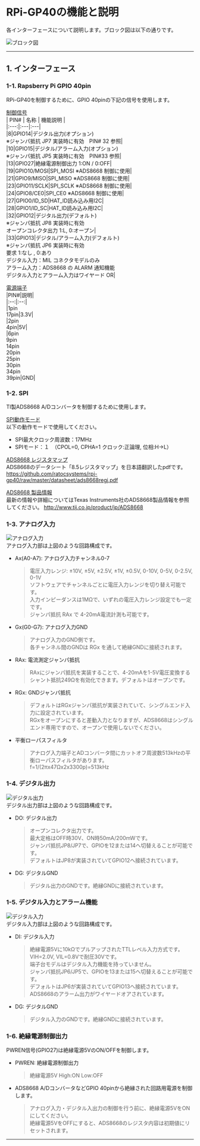 # RPi-GP40の機能と説明  
各インターフェースについて説明します。ブロック図は以下の通りです。  

![ブロック図](./img/block.png)  
  

___  
## 1. インターフェース  
### 1-1. Rapsberry Pi GPIO 40pin  
RPi-GP40を制御するために、GPIO 40pinの下記の信号を使用します。  

<u>制御信号</u><br>
| PIN# | 名称 | 機能説明 |  
|:---:|:---|:---|  
|8|GPIO14|デジタル出力(オプション) <br> ※ジャンパ抵抗 JP7 実装時に有効　PIN# 32 参照|  
|10|GPIO15|デジタル/アラーム入力(オプション) <br>  ※ジャンパ抵抗 JP5 実装時に有効　PIN#33  参照|  
|13|GPIO27|絶縁電源制御出力  1:ON / 0:OFF|  
|19|GPIO10/MOSI|SPI_MOSI ※ADS8668 制御に使用|  
|21|GPIO9/MISO|SPI_MISO ※ADS8668 制御に使用|  
|23|GPIO11/SCLK|SPI_SCLK ※ADS8668 制御に使用|  
|24|GPIO8/CE0|SPI_CE0 ※ADS8668 制御に使用|  
|27|GPIO0/ID_SD|HAT_ID読み込み用I2C|  
|28|GPIO1/ID_SC|HAT_ID読み込み用I2C|  
|32|GPIO12|デジタル出力(デフォルト) <br> ※ジャンパ抵抗 JP8 実装時に有効 <br> オープンコレクタ出力 1:L, 0:オープン|  
|33|GPIO13|デジタル/アラーム入力(デフォルト) <br> ※ジャンパ抵抗 JP6 実装時に有効 <br>  要求  1:なし , 0:あり <br> デジタル入力：MIL コネクタモデルのみ <br>アラーム入力：ADS8668 の ALARM 通知機能 <br> デジタル入力とアラーム入力はワイヤード OR|  

<u>電源端子</u><br>
|PIN#|説明|  
|:--:|:--:|  
|1pin<br>17pin|3.3V|  
|2pin<br>4pin|5V|  
|6pin<br>9pin<br>14pin<br>20pin<br>25pin<br>30pin<br>34pin<br>39pin|GND|  
  
### 1-2. SPI  
TI製ADS8668 A/Dコンバータを制御するために使用します。  
  
<u>SPI動作モード</u>  
以下の動作モードで使用してください。  
- SPI最大クロック周波数：17MHz  
- SPIモード：１　（CPOL=0, CPHA=1 クロック:正論理, 位相:H→L）  
  
<u>ADS8668 レジスタマップ</u>  
ADS8668のデータシート「8.5レジスタマップ」を日本語翻訳したpdfです。  
https://github.com/ratocsystems/rpi-gp40/raw/master/datasheet/ads8668regj.pdf  

<u>ADS8668 製品情報</u>  
最新の情報や詳細についてはTexas Instruments社のADS8668製品情報を参照してください。  http://www.tij.co.jp/product/jp/ADS8668  
 
  
### 1-3. アナログ入力  
![アナログ入力](./img/AIN.png)  
アナログ入力部は上図のような回路構成です。  
- Ax(A0-A7): アナログ入力チャンネル0-7  
    > 電圧入力レンジ: ±10V, ±5V, ±2.5V, ±1V, ±0.5V, 0-10V, 0-5V, 0-2.5V, 0-1V  
    > ソフトウェアでチャンネルごとに電圧入力レンジを切り替え可能です。  
    > 入力インピーダンスは1MΩで、いずれの電圧入力レンジ設定でも一定です。  
    > ジャンパ抵抗 RAx で 4-20mA電流計測も可能です。  
- Gx(G0-G7): アナログ入力GND  
    > アナログ入力のGND側です。  
    > 各チャンネル間のGNDは RGx を通して絶縁GNDに接続されます。  
- RAx: 電流測定ジャンパ抵抗  
    > RAxにジャンパ抵抗を実装することで、4-20mAを1-5V電圧変換するシャント抵抗249Ωを有効化できます。デフォルトはオープンです。  
- RGx: GNDジャンパ抵抗  
    > デフォルトはRGxジャンパ抵抗が実装されていて、シングルエンド入力に設定されています。  
    > RGxをオープンにすると差動入力となりますが、ADS8668はシングルエンド専用ですので、オープンで使用しないでください。  
- 平衡ローパスフィルタ  
    > アナログ入力端子とADコンバータ間にカットオフ周波数513kHzの平衡ローパスフィルタがあります。  
    > f=1/(2πx47Ωx2x3300p)=513kHz  
 
### 1-4. デジタル出力  
![デジタル出力](./img/DOUT.png)  
デジタル出力部は上図のような回路構成です。  
- DO: デジタル出力  
    > オープンコレクタ出力です。  
    > 最大定格はOFF時30V、ON時50mA/200mWです。  
    > ジャンパ抵抗JP8/JP7で、GPIOを12または14へ切替えることが可能です。  
    > デフォルトはJP8が実装されていてGPIO12へ接続されています。  
- DG: デジタルGND  
    > デジタル出力のGNDです。絶縁GNDに接続されています。  
  
### 1-5. デジタル入力とアラーム機能  
![デジタル入力](./img/DIN.png)  
デジタル入力部は上図のような回路構成です。  
- DI: デジタル入力  
    > 絶縁電源5Vに10kΩでプルアップされたTTLレベル入力方式です。  
    > VIH=2.0V, VIL=0.8Vで耐圧30Vです。  
    > 端子台モデルはデジタル入力機能を持っていません。  
    > ジャンパ抵抗JP6/JP5で、GPIOを13または15へ切替えることが可能です。  
    > デフォルトはJP6が実装されていてGPIO13へ接続されています。  
    > ADS8668のアラーム出力がワイヤードオアされています。  
- DG: デジタルGND  
    > デジタル入力のGNDです。絶縁GNDに接続されています。  

### 1-6. 絶縁電源制御出力  
PWREN信号(GPIO27)は絶縁電源5VのON/OFFを制御します。  
- PWREN: 絶縁電源制御出力  
    > 絶縁電源5V High:ON Low:OFF  
- ADS8668 A/DコンバータなどGPIO 40pinから絶縁された回路用電源を制御します。  
    > アナログ入力・デジタル入出力の制御を行う前に、絶縁電源5VをONにしてください。  
    > 絶縁電源5VをOFFにすると、ADS8668のレジスタ内容は初期値にリセットされます。  

___  
  
